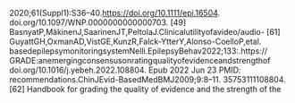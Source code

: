 2020;61(Suppl1):S36–40.https://doi.org/10.1111/epi.16504. doi.org/10.1097/WNP.0000000000000703.
[49] BasnyatP,MäkinenJ,SaarinenJT,PeltolaJ.Clinicalutilityofavideo/audio- [61] GuyattGH,OxmanAD,VistGE,KunzR,Falck-YtterY,Alonso-CoelloP,etal.
basedepilepsymonitoringsystemNelli.EpilepsyBehav2022;133:.https:// GRADE:anemergingconsensusonratingqualityofevidenceandstrengthof
doi.org/10.1016/j.yebeh.2022.108804. Epub 2022 Jun 23 PMID: recommendations.ChinJEvid-BasedMedBMJ2009;9:8–11.
35753111108804. [62] Handbook for grading the quality of evidence and the strength of the